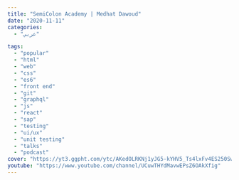 ```yaml
---
title: "SemiColon Academy | Medhat Dawoud"
date: "2020-11-11"
categories:
  - "عربي"

tags:
  - "popular"
  - "html"
  - "web"
  - "css"
  - "es6"
  - "front end"
  - "git"
  - "graphql"
  - "js"
  - "react"
  - "sap"
  - "testing"
  - "ui/ux"
  - "unit testing"
  - "talks"
  - "podcast"
cover: "https://yt3.ggpht.com/ytc/AKedOLRKNj1yJG5-kYHV5_Ts4lxFv4ES250Sw1v0uGzd=s88-c-k-c0x00ffffff-no-rj"
youtube: "https://www.youtube.com/channel/UCuwTHYdMavwEPsZ6OAkXfig"
---
```

